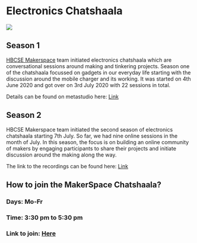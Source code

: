 # Electronics Chatshaala

![](https://metastudio.org/uploads/default/original/2X/7/70eb00cb3d493ca75ad44df779c7497b4a737e0b.png)

## Season 1

[HBCSE Makerspace](https://www.gnowledge.org/projects/makerspace.html) team initiated electronics chatshaala which are conversational sessions around making and tinkering projects. Season one of the chatshaala focussed on gadgets in our everyday life starting with the discussion around the mobile charger and its working. It was started on 4th June 2020 and got over on 3rd July 2020 with 22 sessions in total.

Details can be found on metastudio here: [Link](https://metastudio.org/search?q=maker-chatshaala) 

## Season 2

HBCSE Makerspace team initiated the second season of electronics chatshaala starting 7th July. So far, we had nine online sessions in the month of July. In this season, the focus is on building an online community of makers by engaging participants to share their projects and initiate discussion around the making along the way.

The link to the recordings can be found here: [Link](https://metastudio.org/t/season-2-chatshaala-with-electronics/4224) 

## How to join the MakerSpace Chatshaala?

### Days: Mo-Fr
### Time: 3:30 pm to 5:30 pm
### Link to join: [Here](https://webinar.hbcse.tifr.res.in/b/rs7-7hj-une)





